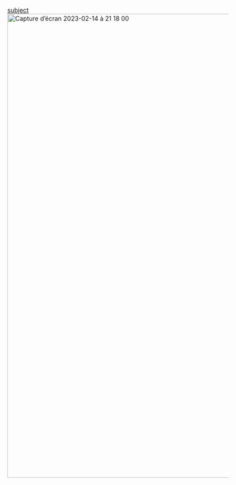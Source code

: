 [subject](https://github.com/Misterwayne/Push_swap/files/10736546/fr.subject.push_swap.pdf)
<img width="1056" alt="Capture d’écran 2023-02-14 à 21 18 00" src="https://user-images.githubusercontent.com/56312220/218852500-3547049a-78fb-41df-879c-2c6c473a14e5.png">
